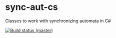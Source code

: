# sync-aut-cs
Classes to work with synchronizing automata in C#

[![Build status (master)](https://ci.appveyor.com/api/projects/status/ubfm7huoaxenvmtn/branch/master?svg=true)](https://ci.appveyor.com/project/etwirt/sync-aut-cs/branch/master)
